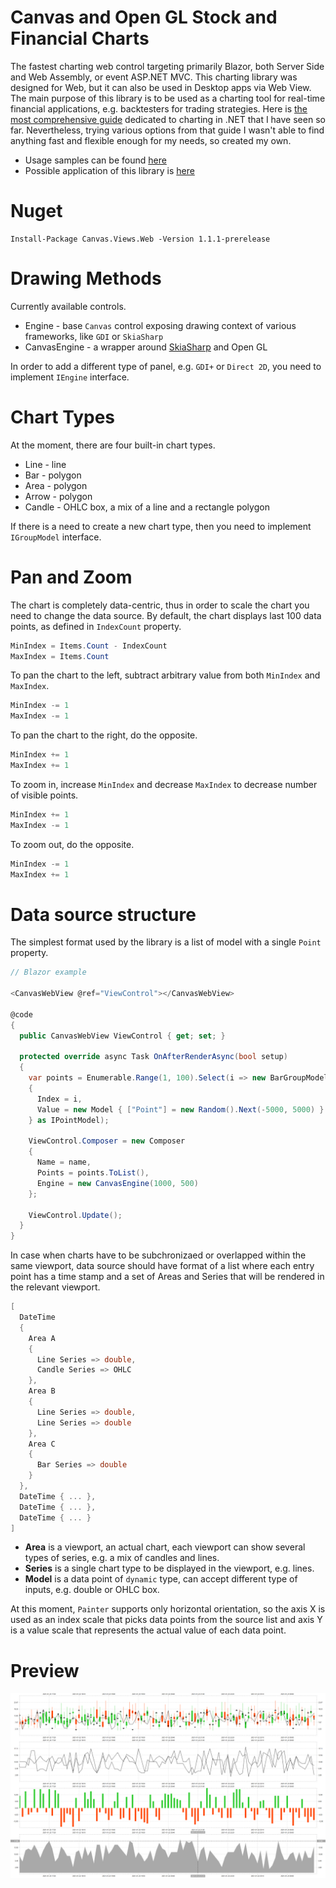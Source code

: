 # Canvas and Open GL Stock and Financial Charts

The fastest charting web control targeting primarily Blazor, both Server Side and Web Assembly, or event ASP.NET MVC. 
This charting library was designed for Web, but it can also be used in Desktop apps via Web View. 
The main purpose of this library is to be used as a charting tool for real-time financial applications, e.g. backtesters for trading strategies. 
Here is [the most comprehensive guide](https://github.com/swharden/Csharp-Data-Visualization) dedicated to charting in .NET that I have seen so far. 
Nevertheless, trying various options from that guide I wasn't able to find anything fast and flexible enough for my needs, so created my own. 

- Usage samples can be found [here](https://github.com/Indemos/Canvas-V3/tree/main/Sample/Pages) 
- Possible application of this library is [here](https://github.com/Indemos/Terminal-V2) 

# Nuget 

```
Install-Package Canvas.Views.Web -Version 1.1.1-prerelease
```

# Drawing Methods 

Currently available controls.

* Engine - base `Canvas` control exposing drawing context of various frameworks, like `GDI` or `SkiaSharp`  
* CanvasEngine - a wrapper around [SkiaSharp](https://github.com/mono/SkiaSharp) and Open GL 

In order to add a different type of panel, e.g. `GDI+` or `Direct 2D`, you need to implement `IEngine` interface.

# Chart Types 

At the moment, there are four built-in chart types. 

* Line - line 
* Bar - polygon
* Area - polygon
* Arrow - polygon
* Candle - OHLC box, a mix of a line and a rectangle polygon

If there is a need to create a new chart type, then you need to implement `IGroupModel` interface. 

# Pan and Zoom 

The chart is completely data-centric, thus in order to scale the chart you need to change the data source. 
By default, the chart displays last 100 data points, as defined in `IndexCount` property. 

```C#
MinIndex = Items.Count - IndexCount
MaxIndex = Items.Count
```

To pan the chart to the left, subtract arbitrary value from both `MinIndex` and `MaxIndex`. 

```C#
MinIndex -= 1
MaxIndex -= 1
```

To pan the chart to the right, do the opposite. 

```C#
MinIndex += 1
MaxIndex += 1
```

To zoom in, increase `MinIndex` and decrease `MaxIndex` to decrease number of visible points. 

```C#
MinIndex += 1
MaxIndex -= 1
```

To zoom out, do the opposite. 

```C#
MinIndex -= 1
MaxIndex += 1
```

# Data source structure

The simplest format used by the library is a list of model with a single `Point` property. 

```C#
// Blazor example 

<CanvasWebView @ref="ViewControl"></CanvasWebView>

@code
{
  public CanvasWebView ViewControl { get; set; }

  protected override async Task OnAfterRenderAsync(bool setup)
  {
    var points = Enumerable.Range(1, 100).Select(i => new BarGroupModel
    {
      Index = i,
      Value = new Model { ["Point"] = new Random().Next(-5000, 5000) }
    } as IPointModel);

    ViewControl.Composer = new Composer
    {
      Name = name,
      Points = points.ToList(),
      Engine = new CanvasEngine(1000, 500)
    };

    ViewControl.Update();
  }
}
```

In case when charts have to be subchronizaed or overlapped within the same viewport, data source should have format of a list where each entry point has a time stamp and a set of Areas and Series that will be rendered in the relevant viewport. 

```C#
[
  DateTime
  {
    Area A
    {
      Line Series => double,
      Candle Series => OHLC
    },
    Area B 
    {
      Line Series => double,
      Line Series => double
    },
    Area C 
    {
      Bar Series => double
    }
  }, 
  DateTime { ... },
  DateTime { ... },
  DateTime { ... }
]

```

* **Area** is a viewport, an actual chart, each viewport can show several types of series, e.g. a mix of candles and lines.
* **Series** is a single chart type to be displayed in the viewport, e.g. lines. 
* **Model** is a data point of `dynamic` type, can accept different type of inputs, e.g. double or OHLC box.

At this moment, `Painter` supports only horizontal orientation, so the axis X is used as an index scale that picks data points from the source list and axis Y is a value scale that represents the actual value of each data point. 

# Preview 

![](Screens/Preview.png)
